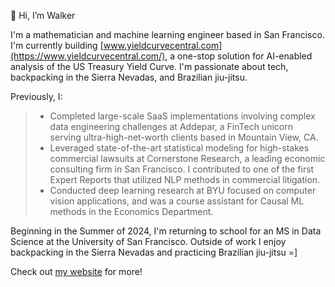 👋 Hi, I’m Walker

I'm a mathematician and machine learning engineer based in San Francisco. I'm currently building [www.yieldcurvecentral.com](https://www.yieldcurvecentral.com/), a one-stop solution for AI-enabled analysis of the US Treasury Yield Curve. I'm passionate about tech, backpacking in the Sierra Nevadas, and Brazilian jiu-jitsu. 

Previously, I: 
> - Completed large-scale SaaS implementations involving complex data engineering challenges at Addepar, a FinTech unicorn serving ultra-high-net-worth clients based in Mountain View, CA.
> - Leveraged state-of-the-art statistical modeling for high-stakes commercial lawsuits at Cornerstone Research, a leading economic consulting firm in San Francisco. I contributed to one of the first Expert Reports that utilized NLP methods in commercial litigation.
> - Conducted deep learning research at BYU focused on computer vision applications, and was a course assistant for Causal ML methods in the Economics Department.

Beginning in the Summer of 2024, I'm returning to school for an MS in Data Science at the University of San Francisco. Outside of work I enjoy backpacking in the Sierra Nevadas and practicing Brazilian jiu-jitsu =] 

Check out [my website](https://whughes.vercel.app/) for more!

<!---
walkerhughes/walkerhughes is a ✨ special ✨ repository because its `README.md` (this file) appears on your GitHub profile.
You can click the Preview link to take a look at your changes.
--->
